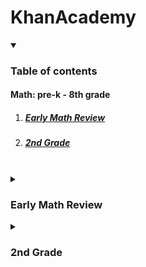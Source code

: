 # KhanAcademy

<details open>
  <summary><h3>Table of contents</h3></summary>
  <h4>Math: pre-k - 8th grade</h4>
  <ol>
    <li>
      <h5>
        <a href ="#EMR">Early Math Review</a>
      </h5>
    </li>
    <li>
      <h5>
        <a href ="#2ndG">2nd Grade</a>
      </h5>
    </li>
  </ol>
</details>

<br>

<details>
  <summary id ="EMR"><h3>Early Math Review</h3></summary>

- [x] Unit 1 Counting
- [x] Unit 2 Addition and subtraction intro
- [x] Unit 3 Place value (tens and hundreds)
- [x] Unit 4 Addition and subtraction within 20
- [ ] Unit 5 Addition and subtractino within 100
- [ ] Unit 6 Addition and subtraction within 1000
- [ ] Unit 7 Measuremente and data
- [ ] Unit 8 Geometry

</details>

<details>
  <summary id ="2ndG"><h3>2nd Grade</h3></summary>

- [ ] Unit 1 Add and subtract within 20
- [ ] Unit 2 Place Value
- [ ] Unit 3 Add and subtratct within 100
- [ ] Unit 4 Add and subtract within 1000
- [ ] Unit 5 Money and time
- [ ] Unit 6 Measurement
- [ ] Unit 7 Data
- [ ] Unit 8 Geometry
  
</details>
